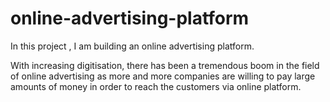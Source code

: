 # online-advertising-platform
In this project , I am building an online advertising platform.

With increasing digitisation, there has been a tremendous boom in the field of online advertising as more and more companies are willing to pay large amounts of money in order to reach the customers via online platform. 
